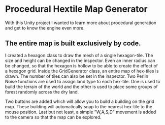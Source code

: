 # Procedural Hextile Map Generator

With this Unity project I wanted to learn more about procedural generation and get to know the engine even more. 

## The entire map is built exclusively by code. 

I created a hexagon class to draw the mesh of a single hexagon-tile. The size and height can be changed in the inspector. Even an inner radius can be changed, so that the hexagon is hollow to be able to create the effect of a hexagon grid.
Inside the GridGenerator class, an entire map of hex-tiles is drawn. The number of tiles can also be set in the inspector.
Two Perlin Noise functions are used to assign land type to each hex-tile. One is used to build the terrain of the world and the other is used to place some groups of forest randomly across the dry land.

Two buttons are added which will allow you to build a building on the grid map. These building will automatically snap to the nearest hex-tile to the mouse position. 
Last but not least, a simple "W,A,S,D" movement is added to the camera so that the map can be explored.


